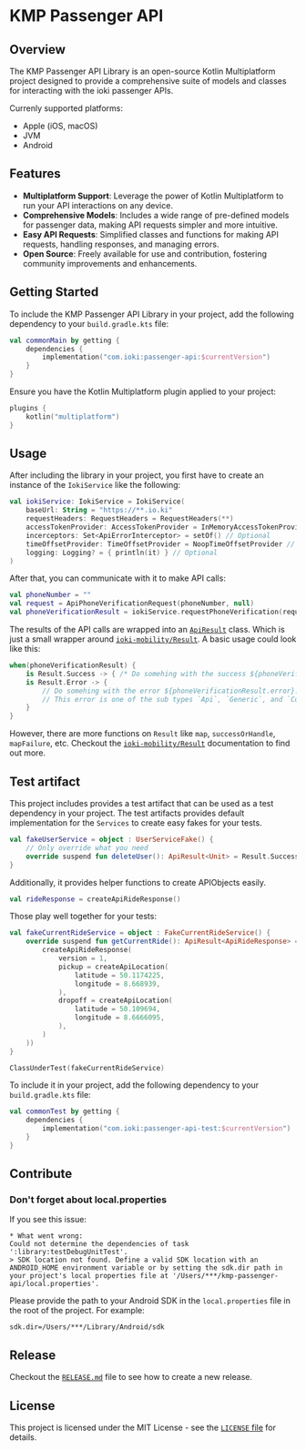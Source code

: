 # KMP Passenger API

## Overview

The KMP Passenger API Library is an open-source Kotlin Multiplatform project
designed to provide a comprehensive suite of models and classes for interacting with the ioki passenger APIs.

Currenly supported platforms:
* Apple (iOS, macOS)
* JVM
* Android

## Features

- **Multiplatform Support**: Leverage the power of Kotlin Multiplatform to run your API interactions on any device.
- **Comprehensive Models**: Includes a wide range of pre-defined models for passenger data, making API requests simpler and more intuitive.
- **Easy API Requests**: Simplified classes and functions for making API requests, handling responses, and managing errors.
- **Open Source**: Freely available for use and contribution, fostering community improvements and enhancements.

## Getting Started

To include the KMP Passenger API Library in your project, add the following dependency to your `build.gradle.kts` file:
```kotlin
val commonMain by getting {
    dependencies {
        implementation("com.ioki:passenger-api:$currentVersion")
    }
}
```

Ensure you have the Kotlin Multiplatform plugin applied to your project:

```kotlin
plugins {
    kotlin("multiplatform")
}
```

## Usage

After including the library in your project, you first have to create an instance of the `IokiService` like the following:
```kotlin
val iokiService: IokiService = IokiService(
    baseUrl: String = "https://**.io.ki"
    requestHeaders: RequestHeaders = RequestHeaders(**)
    accessTokenProvider: AccessTokenProvider = InMemoryAccessTokenProvider()
    incerceptors: Set<ApiErrorInterceptor> = setOf() // Optional
    timeOffsetProvider: TimeOffsetProvider = NoopTimeOffsetProvider // Optional
    logging: Logging? = { println(it) } // Optional
)
```

After that, you can communicate with it to make API calls:
```kotlin
val phoneNumber = ""
val request = ApiPhoneVerificationRequest(phoneNumber, null)
val phoneVerificationResult = iokiService.requestPhoneVerification(request)
```

The results of the API calls are wrapped into an [`ApiResult`](library/src/commonMain/kotlin/com/ioki/passenger/api/result/Result.kt) class.
Which is just a small wrapper around [`ioki-mobility/Result`](https://github.com/ioki-mobility/Result).
A basic usage could look like this:
```kotlin
when(phoneVerificationResult) {
    is Result.Success -> { /* Do somehing with the success ${phoneVerificationResult.value} */ }
    is Result.Error -> {
        // Do somehing with the error ${phoneVerificationResult.error}.
        // This error is one of the sub types `Api`, `Generic`, and `Connectivity`
    }
}
```

However, there are more functions on `Result` like `map`, `successOrHandle`, `mapFailure`, etc.
Checkout the [`ioki-mobility/Result`](https://github.com/ioki-mobility/Result) documentation to find out more.

## Test artifact

This project includes provides a test artifact that can be used as a test dependency in your project.
The test artifacts provides default implementation for the `Services` to create easy fakes for your tests.
```kotlin
val fakeUserService = object : UserServiceFake() {
    // Only override what you need
    override suspend fun deleteUser(): ApiResult<Unit> = Result.Success(SuccessData(Unit))
}
```

Additionally, it provides helper functions to create APIObjects easily.
```kotlin
val rideResponse = createApiRideResponse()
```

Those play well together for your tests:
```kotlin
val fakeCurrentRideService = object : FakeCurrentRideService() {
    override suspend fun getCurrentRide(): ApiResult<ApiRideResponse> = Result.Success(SuccessData(
        createApiRideResponse(
            version = 1,
            pickup = createApiLocation(
                latitude = 50.1174225,
                longitude = 8.668939,
            ),
            dropoff = createApiLocation(
                latitude = 50.109694,
                longitude = 8.6666095,
            ),
        )
    ))
}

ClassUnderTest(fakeCurrentRideService)
```

To include it in your project, add the following dependency to your `build.gradle.kts` file:
```kotlin
val commonTest by getting {
    dependencies {
        implementation("com.ioki:passenger-api-test:$currentVersion")
    }
}
```

## Contribute
### Don't forget about local.properties

If you see this issue:

```
* What went wrong:
Could not determine the dependencies of task ':library:testDebugUnitTest'.
> SDK location not found. Define a valid SDK location with an ANDROID_HOME environment variable or by setting the sdk.dir path in your project's local properties file at '/Users/***/kmp-passenger-api/local.properties'.
```

Please provide the path to your Android SDK in the `local.properties` file in the root of the project. For example:

```
sdk.dir=/Users/***/Library/Android/sdk
```

## Release
Checkout the [`RELEASE.md`](RELEASE.md) file to see how to create a new release.

## License

This project is licensed under the MIT License - see the [`LICENSE` file](LICENSE) for details.

